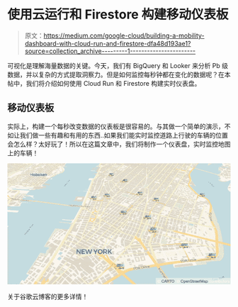 # 使用云运行和 Firestore 构建移动仪表板

> 原文：<https://medium.com/google-cloud/building-a-mobility-dashboard-with-cloud-run-and-firestore-dfa48d193ae1?source=collection_archive---------1----------------------->

可视化是理解海量数据的关键。今天，我们有 BigQuery 和 Looker 来分析 Pb 级数据，并以复杂的方式提取洞察力。但是如何监控每秒钟都在变化的数据呢？在本帖中，我们将介绍如何使用 Cloud Run 和 Firestore 构建实时仪表盘。

## 移动仪表板

实际上，构建一个每秒改变数据的仪表板是很容易的。与其做一个简单的演示，不如让我们做一些有趣和有用的东西..如果我们能实时监控道路上行驶的车辆的位置会怎么样？太好玩了！所以在这篇文章中，我们将制作一个仪表盘，实时监控地图上的车辆！

![](img/b30dd83dcc214455ad512f9ce916a6bc.png)

关于谷歌云博客的更多详情！